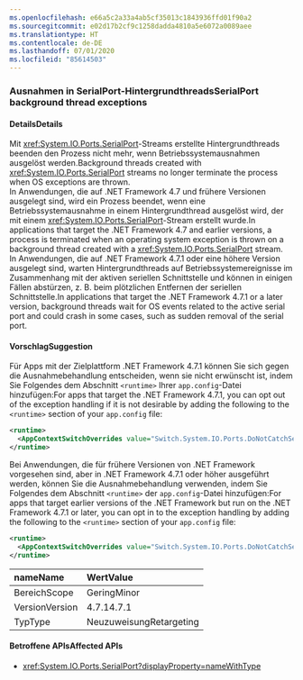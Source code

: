 ```yaml
---
ms.openlocfilehash: e66a5c2a33a4ab5cf35013c1843936ffd01f90a2
ms.sourcegitcommit: e02d17b2cf9c1258dadda4810a5e6072a0089aee
ms.translationtype: HT
ms.contentlocale: de-DE
ms.lasthandoff: 07/01/2020
ms.locfileid: "85614503"
---
```

### <a name="serialport-background-thread-exceptions"></a><span data-ttu-id="3f5e2-101">Ausnahmen in SerialPort-Hintergrundthreads</span><span class="sxs-lookup"><span data-stu-id="3f5e2-101">SerialPort background thread exceptions</span></span>

#### <a name="details"></a><span data-ttu-id="3f5e2-102">Details</span><span class="sxs-lookup"><span data-stu-id="3f5e2-102">Details</span></span>

<span data-ttu-id="3f5e2-103">Mit <xref:System.IO.Ports.SerialPort>-Streams erstellte Hintergrundthreads beenden den Prozess nicht mehr, wenn Betriebssystemausnahmen ausgelöst werden.</span><span class="sxs-lookup"><span data-stu-id="3f5e2-103">Background threads created with <xref:System.IO.Ports.SerialPort> streams no longer terminate the process when OS exceptions are thrown.</span></span> <br/><span data-ttu-id="3f5e2-104">In Anwendungen, die auf .NET Framework 4.7 und frühere Versionen ausgelegt sind, wird ein Prozess beendet, wenn eine Betriebssystemausnahme in einem Hintergrundthread ausgelöst wird, der mit einem <xref:System.IO.Ports.SerialPort>-Stream erstellt wurde.</span><span class="sxs-lookup"><span data-stu-id="3f5e2-104">In applications that target the .NET Framework 4.7 and earlier versions, a process is terminated when an operating system exception is thrown on a background thread created with a <xref:System.IO.Ports.SerialPort> stream.</span></span> <br/><span data-ttu-id="3f5e2-105">In Anwendungen, die auf .NET Framework 4.7.1 oder eine höhere Version ausgelegt sind, warten Hintergrundthreads auf Betriebssystemereignisse im Zusammenhang mit der aktiven seriellen Schnittstelle und können in einigen Fällen abstürzen, z. B. beim plötzlichen Entfernen der seriellen Schnittstelle.</span><span class="sxs-lookup"><span data-stu-id="3f5e2-105">In applications that target the .NET Framework 4.7.1 or a later version, background threads wait for OS events related to the active serial port and could crash in some cases, such as sudden removal of the serial port.</span></span>

#### <a name="suggestion"></a><span data-ttu-id="3f5e2-106">Vorschlag</span><span class="sxs-lookup"><span data-stu-id="3f5e2-106">Suggestion</span></span>

<span data-ttu-id="3f5e2-107">Für Apps mit der Zielplattform .NET Framework 4.7.1 können Sie sich gegen die Ausnahmebehandlung entscheiden, wenn sie nicht erwünscht ist, indem Sie Folgendes dem Abschnitt `<runtime>` Ihrer `app.config`-Datei hinzufügen:</span><span class="sxs-lookup"><span data-stu-id="3f5e2-107">For apps that target the .NET Framework 4.7.1, you can opt out of the exception handling if it is not desirable by adding the following to the `<runtime>` section of your `app.config` file:</span></span>

```xml
<runtime>
  <AppContextSwitchOverrides value="Switch.System.IO.Ports.DoNotCatchSerialStreamThreadExceptions=true" />
</runtime>
```

<span data-ttu-id="3f5e2-108">Bei Anwendungen, die für frühere Versionen von .NET Framework vorgesehen sind, aber in .NET Framework 4.7.1 oder höher ausgeführt werden, können Sie die Ausnahmebehandlung verwenden, indem Sie Folgendes dem Abschnitt `<runtime>` der `app.config`-Datei hinzufügen:</span><span class="sxs-lookup"><span data-stu-id="3f5e2-108">For apps that target earlier versions of the .NET Framework but run on the .NET Framework 4.7.1 or later, you can opt in to the exception handling by adding the following to the `<runtime>` section of your `app.config` file:</span></span>

```xml
<runtime>
  <AppContextSwitchOverrides value="Switch.System.IO.Ports.DoNotCatchSerialStreamThreadExceptions=false" />
</runtime>
```

| <span data-ttu-id="3f5e2-109">name</span><span class="sxs-lookup"><span data-stu-id="3f5e2-109">Name</span></span>    | <span data-ttu-id="3f5e2-110">Wert</span><span class="sxs-lookup"><span data-stu-id="3f5e2-110">Value</span></span>       |
|:--------|:------------|
| <span data-ttu-id="3f5e2-111">Bereich</span><span class="sxs-lookup"><span data-stu-id="3f5e2-111">Scope</span></span>   | <span data-ttu-id="3f5e2-112">Gering</span><span class="sxs-lookup"><span data-stu-id="3f5e2-112">Minor</span></span>       |
| <span data-ttu-id="3f5e2-113">Version</span><span class="sxs-lookup"><span data-stu-id="3f5e2-113">Version</span></span> | <span data-ttu-id="3f5e2-114">4.7.1</span><span class="sxs-lookup"><span data-stu-id="3f5e2-114">4.7.1</span></span>       |
| <span data-ttu-id="3f5e2-115">Typ</span><span class="sxs-lookup"><span data-stu-id="3f5e2-115">Type</span></span>    | <span data-ttu-id="3f5e2-116">Neuzuweisung</span><span class="sxs-lookup"><span data-stu-id="3f5e2-116">Retargeting</span></span> |

#### <a name="affected-apis"></a><span data-ttu-id="3f5e2-117">Betroffene APIs</span><span class="sxs-lookup"><span data-stu-id="3f5e2-117">Affected APIs</span></span>

- <xref:System.IO.Ports.SerialPort?displayProperty=nameWithType>
